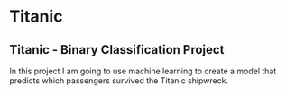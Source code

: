 # Titanic
## Titanic - Binary Classification Project

In this project I am going to use machine learning to create a model that predicts which passengers survived the Titanic shipwreck.

